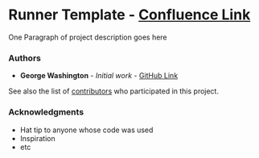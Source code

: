 # Runner Template - [Confluence Link]()
One Paragraph of project description goes here


### Authors

* **George Washington** - *Initial work* - [GitHub Link](https://github.com/u108785)

See also the list of [contributors](https://github.com/your/project/contributors) who participated in this project.

### Acknowledgments

* Hat tip to anyone whose code was used
* Inspiration
* etc
